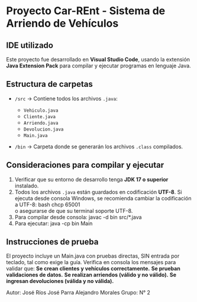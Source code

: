 # Proyecto Car-REnt - Sistema de Arriendo de Vehículos

## IDE utilizado

Este proyecto fue desarrollado en **Visual Studio Code**, usando la extensión **Java Extension Pack** para compilar y ejecutar programas en lenguaje Java.

## Estructura de carpetas

- `/src` → Contiene todos los archivos `.java`:
  - `Vehiculo.java`
  - `Cliente.java`
  - `Arriendo.java`
  - `Devolucion.java`
  - `Main.java`

- `/bin` → Carpeta donde se generarán los archivos `.class` compilados.

## Consideraciones para compilar y ejecutar

1. Verificar que su entorno de desarrollo tenga **JDK 17 o superior** instalado.
2. Todos los archivos `.java` están guardados en codificación **UTF-8**. Si ejecuta desde consola Windows, se recomienda cambiar la codificación a UTF-8:
   bash
   chcp 65001   
   o asegurarse de que su terminal soporte UTF-8.
3. Para compilar desde consola:
    javac -d bin src/*.java
4. Para ejecutar:
    java -cp bin Main

## Instrucciones de prueba
El proyecto incluye un Main.java con pruebas directas, SIN entrada por teclado, tal como exige la guía. 
Verifica en consola los mensajes para validar que:
    **Se crean clientes y vehículos correctamente.**
    **Se prueban validaciones de datos.**
    **Se realizan arriendos (válido y no válido).**
    **Se ingresan devoluciones (válida y no válida).**

Autor:  José Ríos
        José Parra
        Alejandro Morales
Grupo:  N° 2